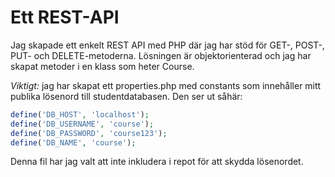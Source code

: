 # Ett REST-API

Jag skapade ett enkelt REST API med PHP där jag har stöd för GET-, POST-, PUT- och DELETE-metoderna. Lösningen är objektorienterad och jag har skapat metoder i en klass som heter Course.

*Viktigt:* jag har skapat ett properties.php med constants som innehåller mitt publika lösenord till studentdatabasen. Den ser ut såhär: 

```php
define('DB_HOST', 'localhost');
define('DB_USERNAME', 'course');
define('DB_PASSWORD', 'course123');
define('DB_NAME', 'course');
```
Denna fil har jag valt att inte inkludera i repot för att skydda lösenordet.